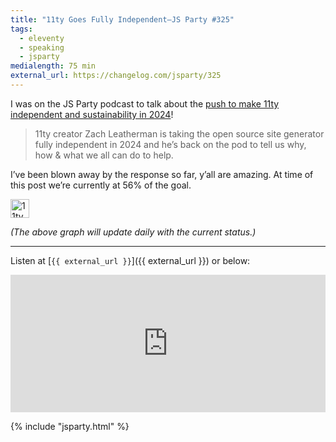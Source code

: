 ```yaml
---
title: "11ty Goes Fully Independent—JS Party #325"
tags:
  - eleventy
  - speaking
  - jsparty
medialength: 75 min
external_url: https://changelog.com/jsparty/325
---
```

I was on the JS Party podcast to talk about the [push to make 11ty independent and sustainability in 2024](/web/independent-sustainable-11ty/)!

> 11ty creator Zach Leatherman is taking the open source site generator fully independent in 2024 and he’s back on the pod to tell us why, how & what we all can do to help.

I’ve been blown away by the response so far, y’all are amazing. At time of this post we’re currently at 56% of the goal.

<a href="https://opencollective.com/11ty">
	<fundraising-status min="0" max="6000" value="{{ eleventyFundraising.monthly.value }}" style="--fs-color: #e23c2f;">
		<img src="https://v1.indieweb-avatar.11ty.dev/https%3A%2F%2Fwww.11ty.dev%2F/" width="30" height="30" alt="11ty Logo" loading="lazy" decoding="async">
	</fundraising-status>
</a>

_(The above graph will update daily with the current status.)_

---

Listen at [`{{ external_url }}`]({{ external_url }}) or below:

<iframe src="https://changelog.com/jsparty/325/embed?theme=night" width="100%" height="220" scrolling="no" frameborder="no"></iframe>


{% include "jsparty.html" %}